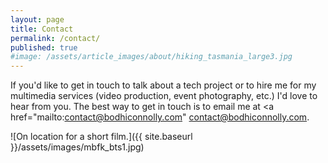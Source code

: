 ```yaml
---
layout: page
title: Contact
permalink: /contact/
published: true
#image: /assets/article_images/about/hiking_tasmania_large3.jpg
---
```

If you'd like to get in touch to talk about a tech project or to hire me for my multimedia services (video production, event photography, etc.) I'd love to hear from you.
The best way to get in touch is to email me at <a href="mailto:contact@bodhiconnolly.com" </a>contact@bodhiconnolly.com.

![On location for a short film.]({{ site.baseurl }}/assets/images/mbfk_bts1.jpg)
